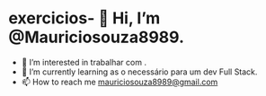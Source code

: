 # exercicios- 👋 Hi, I’m @Mauriciosouza8989.
- 👀 I’m interested in  trabalhar com .
- 🌱 I’m currently learning  as o necessário para um dev Full Stack.
- 📫 How to reach me  mauriciosouza8989@gmail.com

<!---
Mauriciosouza8989/Mauriciosouza8989 is a ✨ special ✨ repository because its `README.md` (this file) appears on your GitHub profile.
You can click the Preview link to take a look at your changes.
--->
